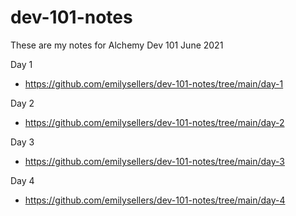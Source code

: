 # dev-101-notes
These are my notes for Alchemy Dev 101 June 2021

Day 1 
* https://github.com/emilysellers/dev-101-notes/tree/main/day-1

Day 2 
* https://github.com/emilysellers/dev-101-notes/tree/main/day-2

Day 3 
* https://github.com/emilysellers/dev-101-notes/tree/main/day-3

Day 4 
* https://github.com/emilysellers/dev-101-notes/tree/main/day-4
